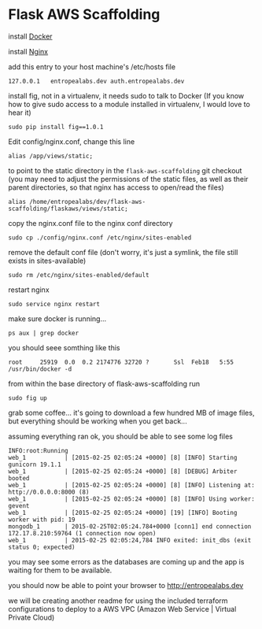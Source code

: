 # Flask AWS Scaffolding

install [Docker](https://docs.docker.com/)

install [Nginx](http://nginx.org/en/docs/install.html)

add this entry to your host machine's /etc/hosts file

    127.0.0.1	entropealabs.dev auth.entropealabs.dev

install fig, not in a virtualenv, it needs sudo to talk to Docker (If you know how to give sudo access to a module installed in virtualenv, I would love to hear it)

    sudo pip install fig==1.0.1

Edit config/nginx.conf, change this line

    alias /app/views/static;

to point to the static directory in the `flask-aws-scaffolding` git checkout (you may need to adjust the permissions of the static files, as well as their parent directories, so that nginx has access to open/read the files)

    alias /home/entropealabs/dev/flask-aws-scaffolding/flaskaws/views/static;

copy the nginx.conf file to the nginx conf directory

    sudo cp ./config/nginx.conf /etc/nginx/sites-enabled

remove the default conf file (don't worry, it's just a symlink, the file still exists in sites-available)

    sudo rm /etc/nginx/sites-enabled/default

restart nginx

    sudo service nginx restart

make sure docker is running...

    ps aux | grep docker

you should seee somthing like this

    root     25919  0.0  0.2 2174776 32720 ?       Ssl  Feb18   5:55 /usr/bin/docker -d

from within the base directory of flask-aws-scaffolding run

    sudo fig up

grab some coffee... it's going to download a few hundred MB of image files, but everything should be working when you get back...

assuming everything ran ok, you should be able to see some log files

    INFO:root:Running
    web_1           | [2015-02-25 02:05:24 +0000] [8] [INFO] Starting gunicorn 19.1.1
    web_1           | [2015-02-25 02:05:24 +0000] [8] [DEBUG] Arbiter booted
    web_1           | [2015-02-25 02:05:24 +0000] [8] [INFO] Listening at: http://0.0.0.0:8000 (8)
    web_1           | [2015-02-25 02:05:24 +0000] [8] [INFO] Using worker: gevent
    web_1           | [2015-02-25 02:05:24 +0000] [19] [INFO] Booting worker with pid: 19
    mongodb_1       | 2015-02-25T02:05:24.784+0000 [conn1] end connection 172.17.8.210:59764 (1 connection now open)
    web_1           | 2015-02-25 02:05:24,784 INFO exited: init_dbs (exit status 0; expected)

you may see some errors as the databases are coming up and the app is waiting for them to be available.

you should now be able to point your browser to http://entropealabs.dev

we will be creating another readme for using the included terraform configurations to deploy to a AWS VPC (Amazon Web Service | Virtual Private Cloud)
